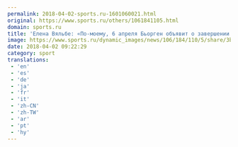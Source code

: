 ```yaml
---
permalink: 2018-04-02-sports.ru-1601060021.html
original: https://www.sports.ru/others/1061841105.html
domain: sports.ru
title: 'Елена Вяльбе: «По-моему, 6 апреля Бьорген объявит о завершении карьеры»'
image: https://www.sports.ru/dynamic_images/news/106/184/110/5/share/3b2281.png
date: 2018-04-02 09:22:29
category: sport
translations: 
 - 'en'
 - 'es'
 - 'de'
 - 'ja'
 - 'fr'
 - 'it'
 - 'zh-CN'
 - 'zh-TW'
 - 'ar'
 - 'pt'
 - 'hy'
---
```


